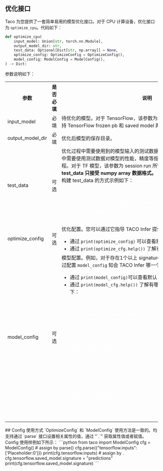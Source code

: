 

## 优化接口

Taco 为您提供了一套简单易用的模型优化接口。对于 CPU 计算设备，优化接口为 `optimize_cpu`。代码如下：

```python
def optimize_cpu(
    input_model: Union[str, torch.nn.Module],
    output_model_dir: str,
    test_data: Optional[Dict[str, np.array]] = None,
    optimize_config: OptimizeConfig = OptimizeConfig(),
    model_config: ModelConfig = ModelConfig(),
) -> Dict:
```

参数说明如下：
<table>
<tr>
<th>参数</th>
<th>是否必填</th>
<th>说明</th>
</tr>
<tr>
<td>input_model</td>
<td>必填</td>
<td>待优化的模型。对于 TensorFlow，该参数为模型文件所在路径。TACO Infer 支持 TensorFlow frozen pb 和 saved model 两种模型格式。</td>
</tr>
<tr>
<td>output_model_dir</td>
<td>必填</td>
<td>优化后模型的保存目录。</td>
</tr>
<tr>
<td>test_data</td>
<td>可选</td>
<td>优化过程中需要使用到的模型输入的测试数据。TACO Infer 在优化模型的过程中需要使用测试数据对模型的性能，精度等指标进行评估，以指导模型优化过程。对于 TF 模型，该参数为 session run 所需的  feed_dict。<b>需注意，test_data 只接受 numpy array 数据格式。</b><br>构建 test_data 的方式示例如下：
<pre style="color:white">
  import numpy as np
  
  def gen_test_data(batch_size = 1):
      INPUT_NAME = "input:0"
      image_size = 299
      input_data = np.random.rand(batch_size, image_size, image_size, 3)
      return {INPUT_NAME: input_data}
</pre>
</td>
</tr>
<tr>
<td>optimize_config</td>
<td>可选</td>
<td>优化配置。您可以通过它指导 TACO Infer 提供更高质量的优化：
<ul style="margin-bottom:0px">
<li>通过 <code>print(optimize_config)</code> 可以查看默认（或修改后的）配置。</li>
<li>通过 <code>print(optimize_cfg.help())</code> 了解有哪些可配置项及如何配置。</li>
</ul>
</td>
</tr>
<tr>
<td>model_config</td>
<td>可选</td>
<td>模型配置。例如，对于存在1个以上 signature 的 TF SavedModel，您可以通过配置 <code>model_config</code> 知会 TACO Infer 哪一个需要被优化：
<ul style="margin-bottom:0px">
<li>通过 <code>print(model_config)</code>可以查看默认（或修改后的）配置。</li>
<li>通过 <code>print(model_cfg.help())</code> 了解有哪些可配置项及如何配置。示例如下：
<pre style="color:white">
  print(model_cfg.help())
  
  How-to-assign-a-"model_config":
  tensorflow.inputs:
  type: <class 'list'>, default value: None
  Input tensor names as a list. Items may use node name as prefix, such as "Placeholder:0", or saved model signature.
  
  tensorflow.outputs:
  type: <class 'list'>, default value: None
  Output tensor names as a list.
  
  tensorflow.saved_model.signature:
  type: <class 'str'>, default value: None
  Tell TACO Inf which signature to use if more than 1 signature.
  
  Example of updating a config:
  model_config.parse({"tensorflow.inputs": ['Placeholder:0']})
<pre>
</li>
</ul>
</td>
</tr>
</table>


## Config 使用方式

`OptimizeConfig` 和 `ModelConfig` 使用方法是一致的。均支持通过 `parse` 接口设置相关属性的值，通过 "`.`" 获取属性值或者赋值。Config 使用样例如下所示：

```python
from taco import ModelConfig


cfg = ModelConfig()

# assign by parse()
cfg.parse({"tensorflow.inputs": ['Placeholder:0']})

print(cfg.tensorflow.inputs)

# assign by .
cfg.tensorflow.saved_model.signature = "predictions"

print(cfg.tensorflow.saved_model.signature)
```
